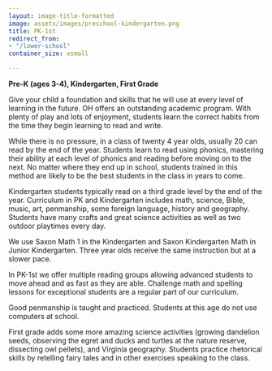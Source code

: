 ```yaml
---
layout: image-title-formatted
image: assets/images/preschool-kindergarten.png
title: PK-1st
redirect_from:
- "/lower-school"
container_size: xsmall

---
```

**Pre-K (ages 3-4), Kindergarten, First Grade**

Give your child a foundation and skills that he will use at every level of learning in the future. OH offers an outstanding academic program. With plenty of play and lots of enjoyment, students learn the correct habits from the time they begin learning to read and write.

While there is no pressure, in a class of twenty 4 year olds, usually 20 can read by the end of the year. Students learn to read using phonics, mastering their ability at each level of phonics and reading before moving on to the next. No matter where they end up in school, students trained in this method are likely to be the best students in the class in years to come.

Kindergarten students typically read on a third grade level by the end of the year. Curriculum in PK and Kindergarten includes math, science, Bible, music, art, penmanship, some foreign language, history and geography. Students have many crafts and great science activities as well as two outdoor playtimes every day.

We use Saxon Math 1 in the Kindergarten and Saxon Kindergarten Math in Junior Kindergarten. Three year olds receive the same instruction but at a slower pace.

In PK-1st we offer multiple reading groups allowing advanced students to move ahead and as fast as they are able. Challenge math and spelling lessons for exceptional students are a regular part of our curriculum.

Good penmanship is taught and practiced. Students at this age do not use computers at school.

First grade adds some more amazing science activities (growing dandelion seeds, observing the egret and ducks and turtles at the nature reserve, dissecting owl pellets), and Virginia geography. Students practice rhetorical skills by retelling fairy tales and in other exercises speaking to the class.